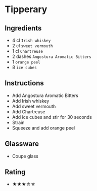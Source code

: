 # Tipperary

## Ingredients
- 4 cl `Irish whiskey`
- 2 cl `sweet vermouth`
- 1 cl `Chartreuse`
- 2 dashes `Angostura Aromatic Bitters`
- 1 `orange peel`
- 8 `ice cubes`

## Instructions
- Add Angostura Aromatic Bitters
- Add Irish whiskey
- Add sweet vermouth
- Add Chartreuse
- Add ice cubes and stir for 30 seconds
- Strain
- Squeeze and add orange peel

## Glassware
- Coupe glass

## Rating
- ★★★☆☆